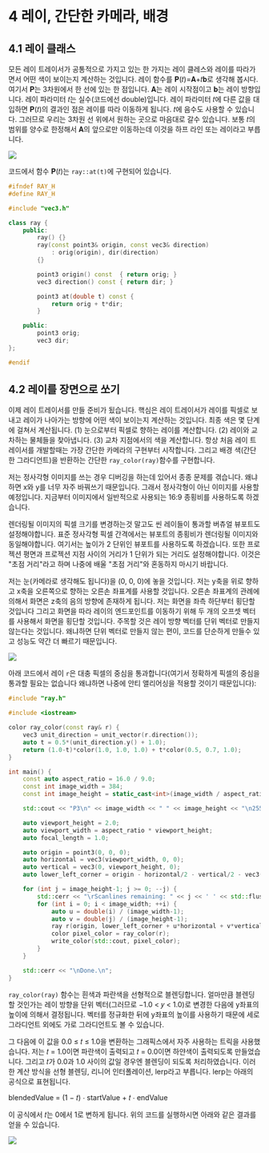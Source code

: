 # 4 레이, 간단한 카메라, 배경

## 4.1 레이 클래스

모든 레이 트레이서가 공통적으로 가지고 있는 한 가지는 레이 클레스와 레이를 따라가면서 어떤 색이 보이는지 계산하는 것입니다. 레이 함수를 𝐏(𝑡)=𝐀+𝑡𝐛로 생각해 봅시다. 여기서 𝐏는 3차원에서 한 선에 있는 한 점입니다. 𝐀는 레이 시작점이고 𝐛는 레이 방향입니다. 레이 파라미터 𝑡는 실수(코드에선 double)입니다. 레이 파라미터 𝑡에 다른 값을 대입하면 𝐏(𝑡)의 결과인 점은 레이를 따라 이동하게 됩니다. 𝑡에 음수도 사용할 수 있습니다. 그러므로 우리는 3차원 선 위에서 원하는 곳으로 마음대로 갈수 있습니다. 보통 𝑡의 범위를 양수로 한정해서 𝐀의 앞으로만 이동하는데 이것을 하프 라인 또는 레이라고 부릅니다.

![](https://raytracing.github.io/images/fig.lerp.jpg)

코드에서 함수 𝐏(𝑡)는 ```ray::at(t)```에 구현되어 있습니다.

```cpp
#ifndef RAY_H
#define RAY_H

#include "vec3.h"

class ray {
    public:
        ray() {}
        ray(const point3& origin, const vec3& direction)
            : orig(origin), dir(direction)
        {}

        point3 origin() const  { return orig; }
        vec3 direction() const { return dir; }

        point3 at(double t) const {
            return orig + t*dir;
        }

    public:
        point3 orig;
        vec3 dir;
};

#endif
```

## 4.2 레이를 장면으로 쏘기

이제 레이 트레이서를 만들 준비가 됬습니다. 핵심은 레이 트레이서가 레이를 픽셀로 보내고 레이가 나아가는 방향에 어떤 색이 보이는지 계산하는 것입니다. 최종 색은 몇 단계에 걸쳐서 계산됩니다. (1) 눈으로부터 픽셀로 향하는 레이를 계산합니다. (2) 레이와 교차하는 물체들을 찾아냅니다. (3) 교차 지점에서의 색을 계산합니다. 항상 처음 레이 트레이서를 개발할때는 가장 간단한 카메라의 구현부터 시작합니다. 그리고 배경 색(간단한 그라디언트)을 반환하는 간단한 ```ray_color(ray)```함수를 구현합니다.

저는 정사각형 이미지를 쓰는 경우 디버깅을 하는데 있어서 종종 문제를 겪습니다. 왜냐하면 x와 y를 너무 자주 바꿔쓰기 때문입니다. 그래서 정사각형이 아닌 이미지를 사용할 예정입니다. 지금부터 이미지에서 일반적으로 사용되는 16:9 종횡비를 사용하도록 하겠습니다.

렌더링될 이미지의 픽셀 크기를 변경하는것 말고도 씬 레이들이 통과할 버츄얼 뷰포트도 설정해야합니다. 표준 정사각형 픽셀 간격에서는 뷰포트의 종횡비가 렌더링될 이미지와 동일해야합니다. 여기서는 높이가 2 단위인 뷰포트를 사용하도록 하겠습니다. 또한 프로젝션 평면과 프로젝션 지점 사이의 거리가 1 단위가 되는 거리도 설정해야합니다. 이것은 "초점 거리"라고 하며 나중에 배울 "초점 거리"와 혼동하지 마시기 바랍니다.

저는 눈(카메라로 생각해도 됩니다)을 (0, 0, 0)에 놓을 것입니다. 저는 y축을 위로 향하고 x축을 오른쪽으로 향하는 오른손 좌표계를 사용할 것입니다. 오른손 좌표계의 관례에 의해서 화면은 z축의 음의 방향에 존재하게 됩니다. 저는 화면을 좌측 하단부터 횡단할 것입니다 그리고 화면을 따라 레이의 엔드포인트를 이동하기 위해 두 개의 오프셋 벡터를 사용해서 화면을 횡단할 것입니다. 주목할 것은 레이 방향 벡터를 단위 벡터로 만들지 않는다는 것입니다. 왜냐하면 단위 벡터로 만들지 않는 편이, 코드를 단순하게 만들수 있고 성능도 약간 더 빠르기 때문입니다.

![](https://raytracing.github.io/images/fig.cam-geom.jpg)

아래 코드에서 레이 ```r```은 대충 픽셀의 중심을 통과합니다(여기서 정확하게 픽셀의 중심을 통과할 필요는 없습니다 왜냐하면 나중에 안티 앨리어싱을 적용할 것이기 때문입니다):

```cpp
#include "ray.h"

#include <iostream>

color ray_color(const ray& r) {
    vec3 unit_direction = unit_vector(r.direction());
    auto t = 0.5*(unit_direction.y() + 1.0);
    return (1.0-t)*color(1.0, 1.0, 1.0) + t*color(0.5, 0.7, 1.0);
}

int main() {
    const auto aspect_ratio = 16.0 / 9.0;
    const int image_width = 384;
    const int image_height = static_cast<int>(image_width / aspect_ratio);

    std::cout << "P3\n" << image_width << " " << image_height << "\n255\n";

    auto viewport_height = 2.0;
    auto viewport_width = aspect_ratio * viewport_height;
    auto focal_length = 1.0;

    auto origin = point3(0, 0, 0);
    auto horizontal = vec3(viewport_width, 0, 0);
    auto vertical = vec3(0, viewport_height, 0);
    auto lower_left_corner = origin - horizontal/2 - vertical/2 - vec3(0, 0, focal_length);

    for (int j = image_height-1; j >= 0; --j) {
        std::cerr << "\rScanlines remaining: " << j << ' ' << std::flush;
        for (int i = 0; i < image_width; ++i) {
            auto u = double(i) / (image_width-1);
            auto v = double(j) / (image_height-1);
            ray r(origin, lower_left_corner + u*horizontal + v*vertical - origin);
            color pixel_color = ray_color(r);
            write_color(std::cout, pixel_color);
        }
    }

    std::cerr << "\nDone.\n";
}
```

```ray_color(ray)``` 함수는 흰색과 파란색을 선형적으로 블렌딩합니다. 얼마만큼 블렌딩할 것인가는 레이 방향을 단위 벡터(그러므로 −1.0 < 𝑦 < 1.0)로 변경한 다음에 y좌표의 높이에 의해서 결정됩니다. 벡터를 정규화한 뒤에 y좌표의 높이를 사용하기 때문에 세로 그라디언트 외에도 가로 그라디언트도 볼 수 있습니다.

그 다음에 이 값을 0.0 ≤ 𝑡 ≤ 1.0을 변환하는 그래픽스에서 자주 사용하는 트릭을 사용했습니다. 저는 𝑡 = 1.0이면 파란색이 출력되고 𝑡 = 0.0이면 하얀색이 출력되도록 만들었습니다. 그리고 𝑡가 0.0과 1.0 사이의 값일 경우엔 블렌딩이 되도록 처리하였습니다. 이러한 계산 방식을 선형 블렌딩, 리니어 인터폴레이션, lerp라고 부릅니다. lerp는 아래의 공식으로 표현됩니다.

blendedValue = (1 − 𝑡) ⋅ startValue + 𝑡 ⋅ endValue

이 공식에서 𝑡는 0에서 1로 변하게 됩니다. 위의 코드를 실행하시면 아래와 같은 결과를 얻을 수 있습니다.

![](https://raytracing.github.io/images/img.blue-to-white.png)
















